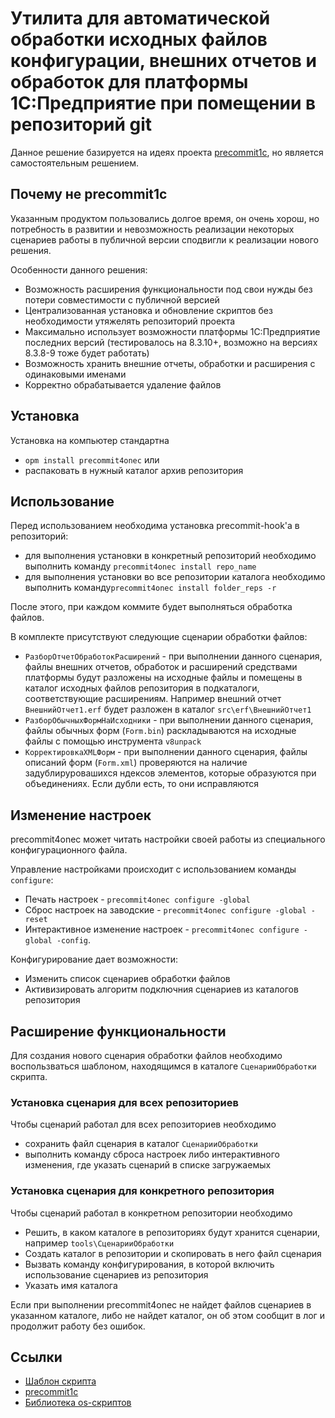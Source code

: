 # Утилита для автоматической обработки исходных файлов конфигурации, внешних отчетов и обработок для платформы 1С:Предприятие при помещении в репозиторий git

Данное решение базируется на идеях проекта [precommit1c](https://github.com/xDrivenDevelopment/precommit1c/releases), но является самостоятельным решением.

## Почему не precommit1c

Указанным продуктом пользовались долгое время, он очень хорош, но потребность в развитии и невозможность реализации некоторых сценариев работы в публичной версии сподвигли к реализации нового решения.

Особенности данного решения:

- Возможность расширения функциональности под свои нужды без потери совместимости с публичной версией
- Централизованная установка и обновление скриптов без необходимости утяжелять репозиторий проекта
- Максимально использует возможности платформы 1С:Предприятие последних версий (тестировалось на 8.3.10+, возможно на версиях 8.3.8-9 тоже будет работать)
- Возможность хранить внешние отчеты, обработки и расширения с одинаковыми именами
- Корректно обрабатывается удаление файлов

## Установка

Установка на компьютер стандартна

- `opm install precommit4onec` или
- распаковать в нужный каталог архив репозитория

## Использование

Перед использованием необходима установка precommit-hook'а в репозиторий:

- для выполнения установки в конкретный репозиторий необходимо выполнить команду `precommit4onec install repo_name`
- для выполнения установки во все репозитории каталога необходимо выполнить команду`precommit4onec install folder_reps -r`

После этого, при каждом коммите будет выполняться обработка файлов.

В комплекте присутствуют следующие сценарии обработки файлов:

- `РазборОтчетОбработокРасширений` - при выполнении данного сценария, файлы внешних отчетов, обработок и расширений средствами платформы будут разложены на исходные файлы и помещены в каталог исходных файлов репозитория в подкаталоги, соответствующие расширениям. Например внешний отчет `ВнешнийОтчет1.erf` будет разложен в каталог `src\erf\ВнешнийОтчет1`
- `РазборОбычныхФормНаИсходники` - при выполнении данного сценария, файлы обычных форм (`Form.bin`) раскладываются на исходные файлы с помощью инструмента `v8unpack`
- `КорректировкаXMLФорм` - при выполнении данного сценария, файлы описаний форм (`Form.xml`) проверяются на наличие задублируровашихся ндексов элементов, которые образуются при объединениях. Если дубли есть, то они исправляются

## Изменение настроек

precommit4onec может читать настройки своей работы из специального конфигурационного файла.

Управление настройками происходит с использованием команды `configure`:

- Печать настроек - `precommit4onec configure -global`
- Сброс настроек на заводские - `precommit4onec configure -global -reset`
- Интерактивное изменение настроек - `precommit4onec configure -global -config`.

Конфигурирование дает возможности:

- Изменить список сценариев обработки файлов
- Активизировать алгоритм подключния сценариев из каталогов репозитория

## Расширение функциональности

Для создания нового сценария обработки файлов необходимо воспользваться шаблоном, находящимся в каталоге `СценарииОбработки` скрипта.

### Установка сценария для всех репозиториев

Чтобы сценарий работал для всех репозиториев необходимо

- сохранить файл сценария в каталог `СценарииОбработки`
- выполнить команду сброса настроек либо интерактивного изменения, где указать сценарий в списке загружаемых

### Установка сценария для конкретного репозитория

Чтобы сценарий работал в конкретном репозитории необходимо

- Решить, в каком каталоге в репозиториях будут хранится сценарии, например `tools\СценарииОбработки`
- Создать каталог в репозитории и скопировать в него файл сценария
- Вызвать команду конфигурирования, в которой включить использование сценариев из репозитория
- Указать имя каталога

Если при выполнении precommit4onec не найдет файлов сценариев в указанном каталоге, либо не найдет каталог, он об этом сообщит в лог и продолжит работу без ошибок.

## Ссылки

- [Шаблон скрипта](https://github.com/oscript-library/oscript-app-template)
- [precommit1c](https://github.com/xDrivenDevelopment/precommit1c/releases)
- [Библиотека os-скриптов](https://github.com/oscript-library)
